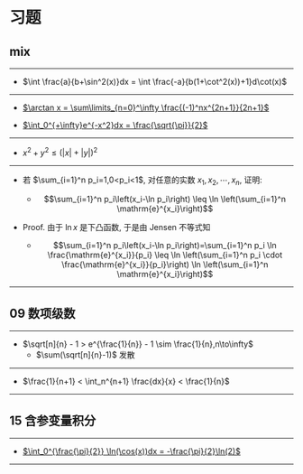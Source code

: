 # 习题


## mix

---

- $\int \frac{a}{b+\sin^2(x)}dx = \int \frac{-a}{b(1+\cot^2(x))+1}d\cot(x)$

---

- [$\arctan x = \sum\limits_{n=0}^\infty \frac{(-1)^nx^{2n+1}}{2n+1}$](https://www.zhihu.com/question/468430613/answer/2238491874)

- [$\int_0^{+\infty}e^{-x^2}dx = \frac{\sqrt{\pi}}{2}$](https://math.stackexchange.com/questions/154968/is-there-really-no-way-to-integrate-e-x2)

---

- $x^2+y^2\leq (|x|+|y|)^2$

---

- 若 $\sum_{i=1}^n p_i=1,0<p_i<1$, 对任意的实数 $x_1, x_2, \cdots, x_n$, 证明:
    - $$\sum_{i=1}^n p_i\left(x_i-\ln p_i\right) \leq \ln \left(\sum_{i=1}^n \mathrm{e}^{x_i}\right)$$

- Proof. 由于 $\ln x$ 是下凸函数, 于是由 Jensen 不等式知
    - $$\sum_{i=1}^n p_i\left(x_i-\ln p_i\right)=\sum_{i=1}^n p_i \ln \frac{\mathrm{e}^{x_i}}{p_i} \leq \ln \left(\sum_{i=1}^n p_i \cdot \frac{\mathrm{e}^{x_i}}{p_i}\right) \ln \left(\sum_{i=1}^n \mathrm{e}^{x_i}\right)$$

---

## 09 数项级数

---

- $\sqrt[n]{n} - 1 > e^{\frac{1}{n}} - 1 \sim \frac{1}{n},n\to\infty$
    - $\sum(\sqrt[n]{n}-1)$ 发散

---

- $\frac{1}{n+1} < \int_n^{n+1} \frac{dx}{x} < \frac{1}{n}$

---

## 15 含参变量积分
---

- [$\int_0^{\frac{\pi}{2}} \ln(\cos(x))dx = -\frac{\pi}{2}\ln(2)$](https://math.stackexchange.com/questions/690644/evaluate-int-0-pi-2-log-cosx-mathrmdx)

---

















